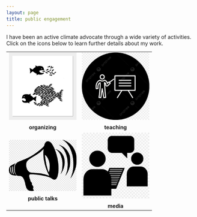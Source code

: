 ```yaml
---
layout: page
title: public engagement
---
```


I have been an active climate advocate through a wide variety of activities. Click on the icons below to learn further details about my work. 
        
<table id="repo-table" align="center" style="border:none; border-collapse:collapse; cellspacing:0; cellpadding:0" >
<tbody>
<tr>
    <td id="organizing"><center>
      <a href="/public_engagement/organizing/"><img width="180" style="object-fit: contain;" src="/assets/img/organize_notxt.jpg"></a>
      <div style="margin-top: 0.5rem"><b>organizing</b></div>
    </center></td>
    <td id="teaching"><center>
      <a href="/public_engagement/teaching/"><img width="180" style="object-fit: contain;" src="/assets/img/teaching.jpg"></a>
      <div style="margin-top: 0.5rem"><b>teaching</b></div>
    </center></td>
</tr>
<tr>
    <td id="public talks"><center>
      <a href="/public_engagement/public_talks/"><img width="180" style="object-fit: contain;" src="/assets/img/megaphone.png"></a>
      <div style="margin-top: 0.5rem"><b>public talks</b></div>
    </center></td>
    <td id="media"><center>
      <a href="/public_engagement/media/"><img width="180" style="object-fit: contain;" src="/assets/img/media.jpeg"></a>
      <div style="margin-top: 0.5rem"><b>media</b></div>
    </center></td>
</tr>  
</tbody>
</table>
